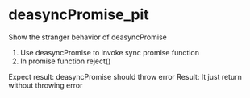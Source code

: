 # deasyncPromise_pit
Show the stranger behavior of deasyncPromise
1. Use deasyncPromise to invoke sync promise function
2. In promise function reject()

Expect result:
deasyncPromise should throw error
Result:
It just return without throwing error
